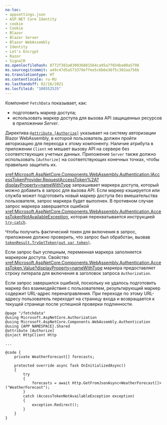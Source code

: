 ```yaml
---
no-loc:
- appsettings.json
- ASP.NET Core Identity
- cookie
- Cookie
- Blazor
- Blazor Server
- Blazor WebAssembly
- Identity
- Let's Encrypt
- Razor
- SignalR
ms.openlocfilehash: 8772f383a830936881564ca95a7f034ba08a5798
ms.sourcegitcommit: a49c47d5a573379effee5c6b6e36f5c302aa756b
ms.translationtype: HT
ms.contentlocale: ru-RU
ms.lasthandoff: 02/16/2021
ms.locfileid: "100552535"
---
```

Компонент `FetchData` показывает, как:

* подготовить маркер доступа;
* использовать маркер доступа для вызова API защищенных ресурсов в приложении *Server*.

Директива [`@attribute [Authorize]`](xref:mvc/views/razor#attribute) указывает на систему авторизации Blazor WebAssembly, в которой пользователь должен пройти авторизацию для перехода к этому компоненту. Наличие атрибута в приложении `Client` не мешает вызову API на сервере без соответствующих учетных данных. Приложение `Server` также должно использовать `[Authorize]` на соответствующих конечных точках, чтобы правильно защитить их.

<xref:Microsoft.AspNetCore.Components.WebAssembly.Authentication.IAccessTokenProvider.RequestAccessToken%2A?displayProperty=nameWithType> запрашивает маркера доступа, который можно добавить в запрос для вызова API. Если маркер кэшируется или служба может подготовить новый маркер доступа без вмешательства пользователя, запрос маркера будет выполнен. В противном случае запрос маркера завершается ошибкой <xref:Microsoft.AspNetCore.Components.WebAssembly.Authentication.AccessTokenNotAvailableException>, которая перехватывается инструкцией [`try-catch`](/dotnet/csharp/language-reference/keywords/try-catch).

Чтобы получить фактический токен для включения в запрос, приложение должно проверить, что запрос был обработан, вызвав [`tokenResult.TryGetToken(out var token)`](xref:Microsoft.AspNetCore.Components.WebAssembly.Authentication.AccessTokenResult.TryGetToken%2A).

Если запрос был успешным, переменная маркера заполняется маркером доступа. Свойство <xref:Microsoft.AspNetCore.Components.WebAssembly.Authentication.AccessToken.Value?displayProperty=nameWithType> маркера предоставляет строку литерала для включения в заголовок запроса `Authorization`.

Если запрос завершился ошибкой, поскольку не удалось подготовить маркер без взаимодействия с пользователем, результирующий маркер содержит URL-адрес перенаправления. При переходе по этому URL-адресу пользователь переходит на страницу входа и возвращается к текущей странице после успешной проверки подлинности.

```razor
@page "/fetchdata"
@using Microsoft.AspNetCore.Authorization
@using Microsoft.AspNetCore.Components.WebAssembly.Authentication
@using {APP NAMESPACE}.Shared
@attribute [Authorize]
@inject HttpClient Http

...

@code {
    private WeatherForecast[] forecasts;

    protected override async Task OnInitializedAsync()
    {
        try
        {
            forecasts = await Http.GetFromJsonAsync<WeatherForecast[]>("WeatherForecast");
        }
        catch (AccessTokenNotAvailableException exception)
        {
            exception.Redirect();
        }
    }
}
```
